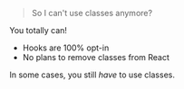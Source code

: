> So I can't use classes anymore?

You totally can!

- Hooks are 100% opt-in
- No plans to remove classes from React

In some cases, you still _have_ to use classes.
